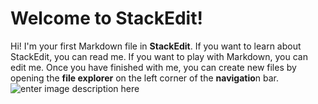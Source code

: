 # Welcome to StackEdit!

Hi! I'm your first Markdown file in **StackEdit**. If you want to learn about StackEdit, you can read me. If you want to play with Markdown, you can edit me. Once you have finished with me, you can create new files by opening the **file explorer** on the left corner of the **navigatio**n bar.
![enter image description here](https://github.com/futschikato/mqtt-bsb_lan-workspcae/blob/master/pic/2019-01-15%2017_35_25-Window.png)
